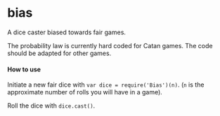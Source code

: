 # bias
A dice caster biased towards fair games.

The probability law is currently hard coded for Catan games. The code should be adapted for other games.


#### How to use
Initiate a new fair dice with `var dice = require('Bias')(n)`.
(`n` is the approximate number of rolls you will have in a game).

Roll the dice with `dice.cast()`.
